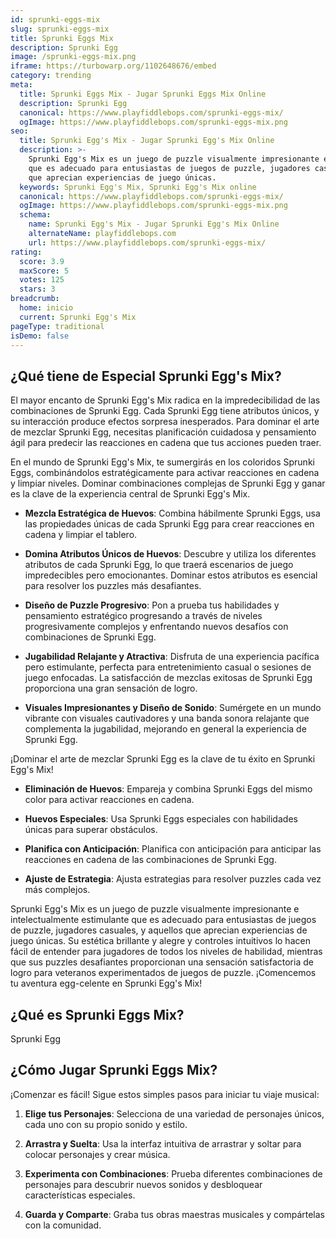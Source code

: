 ```yaml
---
id: sprunki-eggs-mix
slug: sprunki-eggs-mix
title: Sprunki Eggs Mix
description: Sprunki Egg
image: /sprunki-eggs-mix.png
iframe: https://turbowarp.org/1102648676/embed
category: trending
meta:
  title: Sprunki Eggs Mix - Jugar Sprunki Eggs Mix Online
  description: Sprunki Egg
  canonical: https://www.playfiddlebops.com/sprunki-eggs-mix/
  ogImage: https://www.playfiddlebops.com/sprunki-eggs-mix.png
seo:
  title: Sprunki Egg's Mix - Jugar Sprunki Egg's Mix Online
  description: >-
    Sprunki Egg's Mix es un juego de puzzle visualmente impresionante e intelectualmente estimulante
    que es adecuado para entusiastas de juegos de puzzle, jugadores casuales, y aquellos
    que aprecian experiencias de juego únicas.
  keywords: Sprunki Egg's Mix, Sprunki Egg's Mix online
  canonical: https://www.playfiddlebops.com/sprunki-eggs-mix/
  ogImage: https://www.playfiddlebops.com/sprunki-eggs-mix.png
  schema:
    name: Sprunki Egg's Mix - Jugar Sprunki Egg's Mix Online
    alternateName: playfiddlebops.com
    url: https://www.playfiddlebops.com/sprunki-eggs-mix/
rating:
  score: 3.9
  maxScore: 5
  votes: 125
  stars: 3
breadcrumb:
  home: inicio
  current: Sprunki Egg's Mix
pageType: traditional
isDemo: false
---
```


## ¿Qué tiene de Especial Sprunki Egg's Mix?

El mayor encanto de Sprunki Egg's Mix radica en la impredecibilidad de las combinaciones de Sprunki Egg. Cada Sprunki Egg tiene atributos únicos, y su interacción produce efectos sorpresa inesperados. Para dominar el arte de mezclar Sprunki Egg, necesitas planificación cuidadosa y pensamiento ágil para predecir las reacciones en cadena que tus acciones pueden traer.

En el mundo de Sprunki Egg's Mix, te sumergirás en los coloridos Sprunki Eggs, combinándolos estratégicamente para activar reacciones en cadena y limpiar niveles. Dominar combinaciones complejas de Sprunki Egg y ganar es la clave de la experiencia central de Sprunki Egg's Mix.

- **Mezcla Estratégica de Huevos**: Combina hábilmente Sprunki Eggs, usa las propiedades únicas de cada Sprunki Egg para crear reacciones en cadena y limpiar el tablero.

- **Domina Atributos Únicos de Huevos**: Descubre y utiliza los diferentes atributos de cada Sprunki Egg, lo que traerá escenarios de juego impredecibles pero emocionantes. Dominar estos atributos es esencial para resolver los puzzles más desafiantes.

- **Diseño de Puzzle Progresivo**: Pon a prueba tus habilidades y pensamiento estratégico progresando a través de niveles progresivamente complejos y enfrentando nuevos desafíos con combinaciones de Sprunki Egg.

- **Jugabilidad Relajante y Atractiva**: Disfruta de una experiencia pacífica pero estimulante, perfecta para entretenimiento casual o sesiones de juego enfocadas. La satisfacción de mezclas exitosas de Sprunki Egg proporciona una gran sensación de logro.

- **Visuales Impresionantes y Diseño de Sonido**: Sumérgete en un mundo vibrante con visuales cautivadores y una banda sonora relajante que complementa la jugabilidad, mejorando en general la experiencia de Sprunki Egg.

¡Dominar el arte de mezclar Sprunki Egg es la clave de tu éxito en Sprunki Egg's Mix!

- **Eliminación de Huevos**: Empareja y combina Sprunki Eggs del mismo color para activar reacciones en cadena.

- **Huevos Especiales**: Usa Sprunki Eggs especiales con habilidades únicas para superar obstáculos.

- **Planifica con Anticipación**: Planifica con anticipación para anticipar las reacciones en cadena de las combinaciones de Sprunki Egg.

- **Ajuste de Estrategia**: Ajusta estrategias para resolver puzzles cada vez más complejos.

Sprunki Egg's Mix es un juego de puzzle visualmente impresionante e intelectualmente estimulante que es adecuado para entusiastas de juegos de puzzle, jugadores casuales, y aquellos que aprecian experiencias de juego únicas. Su estética brillante y alegre y controles intuitivos lo hacen fácil de entender para jugadores de todos los niveles de habilidad, mientras que sus puzzles desafiantes proporcionan una sensación satisfactoria de logro para veteranos experimentados de juegos de puzzle. ¡Comencemos tu aventura egg-celente en Sprunki Egg's Mix!

## ¿Qué es Sprunki Eggs Mix?

Sprunki Egg

## ¿Cómo Jugar Sprunki Eggs Mix?

¡Comenzar es fácil! Sigue estos simples pasos para iniciar tu viaje musical:

1. **Elige tus Personajes**: Selecciona de una variedad de personajes únicos, cada uno con su propio sonido y estilo.

1. **Arrastra y Suelta**: Usa la interfaz intuitiva de arrastrar y soltar para colocar personajes y crear música.

1. **Experimenta con Combinaciones**: Prueba diferentes combinaciones de personajes para descubrir nuevos sonidos y desbloquear características especiales.

1. **Guarda y Comparte**: Graba tus obras maestras musicales y compártelas con la comunidad.